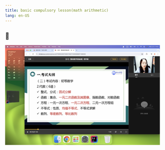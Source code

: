 ```yaml
---
title: basic compulsory lesson(math arithmetic)
lang: en-US
---
```


## 📄
![Screenshot 2024-07-03 at 19.08.23.png](..%2F..%2Fpublic%2Fimages%2Fmath%2F%E3%80%90%E7%AE%A1%E7%BB%BC%E6%95%B0%E5%AD%A6%E5%BD%95%E6%92%AD%E8%AF%BE%E3%80%91%E5%9F%BA%E7%A1%80%E7%9F%A5%E8%AF%86%2F1%E3%80%90%E7%AE%A1%E7%BB%BC%E6%95%B0%E5%AD%A6%E5%9F%BA%E7%A1%80%E8%AF%BE%E3%80%91%E5%AF%BC%E5%AD%A6%E8%AF%BE%2FScreenshot%202024-07-03%20at%2014.33.54.png)

